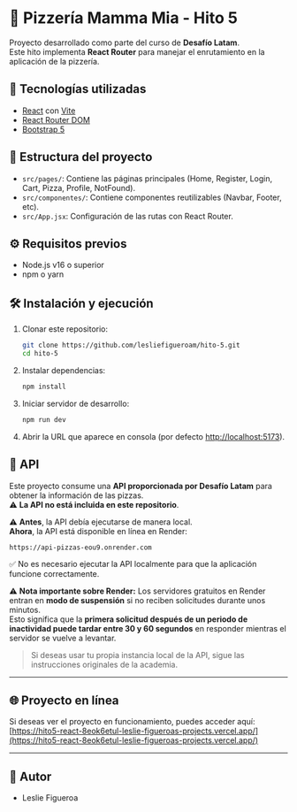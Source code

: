 # 🍕 Pizzería Mamma Mia - Hito 5

Proyecto desarrollado como parte del curso de **Desafío Latam**.  
Este hito implementa **React Router** para manejar el enrutamiento en la aplicación de la pizzería.

## 🚀 Tecnologías utilizadas

- [React](https://react.dev/) con [Vite](https://vitejs.dev/)
- [React Router DOM](https://reactrouter.com/)
- [Bootstrap 5](https://getbootstrap.com/)

## 📂 Estructura del proyecto

- `src/pages/`: Contiene las páginas principales (Home, Register, Login, Cart, Pizza, Profile, NotFound).
- `src/componentes/`: Contiene componentes reutilizables (Navbar, Footer, etc).
- `src/App.jsx`: Configuración de las rutas con React Router.

## ⚙️ Requisitos previos

- Node.js v16 o superior
- npm o yarn

## 🛠️ Instalación y ejecución

1. Clonar este repositorio:
   ```bash
   git clone https://github.com/lesliefigueroam/hito-5.git
   cd hito-5
   ```
2. Instalar dependencias:
   ```bash
   npm install
   ```
3. Iniciar servidor de desarrollo:
   ```bash
   npm run dev
   ```
4. Abrir la URL que aparece en consola (por defecto [http://localhost:5173](http://localhost:5173)).

## 🔗 API

Este proyecto consume una **API proporcionada por Desafío Latam** para obtener la información de las pizzas.  
⚠️ **La API no está incluida en este repositorio**.

⚠️ **Antes**, la API debía ejecutarse de manera local.  
**Ahora**, la API está disponible en línea en Render:

```
https://api-pizzas-eou9.onrender.com
```

✅ No es necesario ejecutar la API localmente para que la aplicación funcione correctamente.

⚠️ **Nota importante sobre Render:** Los servidores gratuitos en Render entran en **modo de suspensión** si no reciben solicitudes durante unos minutos.  
Esto significa que la **primera solicitud después de un periodo de inactividad puede tardar entre 30 y 60 segundos** en responder mientras el servidor se vuelve a levantar.

> Si deseas usar tu propia instancia local de la API, sigue las instrucciones originales de la academia.

---

## 🌐 Proyecto en línea

Si deseas ver el proyecto en funcionamiento, puedes acceder aquí:  
[https://hito5-react-8eok6etul-leslie-figueroas-projects.vercel.app/](https://hito5-react-8eok6etul-leslie-figueroas-projects.vercel.app/)

---

## 👤 Autor

- Leslie Figueroa

